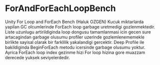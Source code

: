 # ForAndForEachLoopBench
Unity For Loop and ForEach Bench (Haluk OZGEN)
Kucuk miktarlarda yapilan GC olcumlerinde ForEach loop garbage uretmedigi gozlenmektedir. Liste uzunlugu artirildiginda loop dongusu tamamlanmasi icin gecen sure artacagindan garbage olusumu profiler uzerinde gozlemlenememekle birlikte sayisal olarak bir farklilik yakalandigi gercektir. Deep Profile ile bakildiginda BeginForEach metodu icersinde garbage olusumu yoktur.
Ayrica ForEach loop index gezinme hizi For loop hizina gore muazzam derecede yuksek seviyelerdedir.
